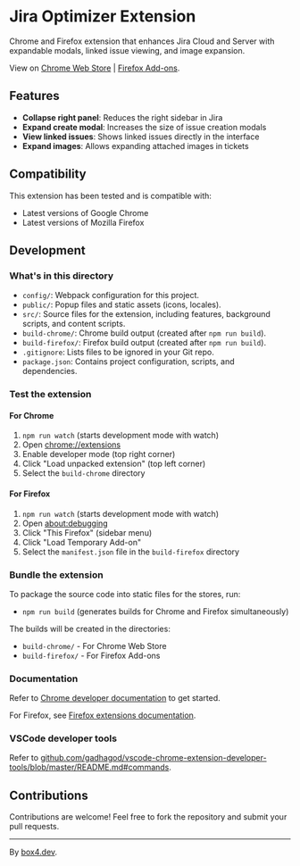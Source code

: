 # Jira Optimizer Extension

Chrome and Firefox extension that enhances Jira Cloud and Server with expandable modals, linked issue viewing, and image expansion.

View on [Chrome Web Store](https://chromewebstore.google.com/detail/occanfpdiglllenbekgbnhijeoincilf) | [Firefox Add-ons](https://addons.mozilla.org/en-US/firefox/addon/jira-optimizer/).

## Features

- **Collapse right panel**: Reduces the right sidebar in Jira
- **Expand create modal**: Increases the size of issue creation modals
- **View linked issues**: Shows linked issues directly in the interface
- **Expand images**: Allows expanding attached images in tickets

## Compatibility

This extension has been tested and is compatible with:

- Latest versions of Google Chrome
- Latest versions of Mozilla Firefox

## Development

### What's in this directory

- `config/`: Webpack configuration for this project.
- `public/`: Popup files and static assets (icons, locales).
- `src/`: Source files for the extension, including features, background scripts, and content scripts.
- `build-chrome/`: Chrome build output (created after `npm run build`).
- `build-firefox/`: Firefox build output (created after `npm run build`).
- `.gitignore`: Lists files to be ignored in your Git repo.
- `package.json`: Contains project configuration, scripts, and dependencies.

### Test the extension

#### For Chrome

1. `npm run watch` (starts development mode with watch)
2. Open [chrome://extensions](chrome://extensions)
3. Enable developer mode (top right corner)
4. Click "Load unpacked extension" (top left corner)
5. Select the `build-chrome` directory

#### For Firefox

1. `npm run watch` (starts development mode with watch)
2. Open [about:debugging](about:debugging)
3. Click "This Firefox" (sidebar menu)
4. Click "Load Temporary Add-on"
5. Select the `manifest.json` file in the `build-firefox` directory

### Bundle the extension

To package the source code into static files for the stores, run:

- `npm run build` (generates builds for Chrome and Firefox simultaneously)

The builds will be created in the directories:

- `build-chrome/` - For Chrome Web Store
- `build-firefox/` - For Firefox Add-ons

### Documentation

Refer to [Chrome developer documentation](https://developer.chrome.com/docs/extensions/mv3/getstarted/) to get started.

For Firefox, see [Firefox extensions documentation](https://developer.mozilla.org/en-US/docs/Mozilla/Add-ons/WebExtensions).

### VSCode developer tools

Refer to [github.com/gadhagod/vscode-chrome-extension-developer-tools/blob/master/README.md#commands](https://github.com/gadhagod/vscode-chrome-extension-developer-tools/blob/master/README.md#commands).

## Contributions

Contributions are welcome! Feel free to fork the repository and submit your pull requests.

---

By [box4.dev](https://box4.dev).
